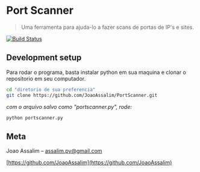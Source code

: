 # Port Scanner
> Uma ferramenta para ajuda-lo a fazer scans de portas de IP's e sites.

[![Build Status][travis-image]][travis-url]

## Development setup

Para rodar o programa, basta instalar python em sua maquina e clonar o repositorio em seu computador.
```sh
cd "diretorio de sua preferencia"
git clone https://github.com/JoaoAssalim/PortScanner.git
```

*com o arquivo salvo como "portscanner.py", rode:*

```sh
python portscanner.py
```


## Meta

Joao Assalim – assalim.py@gmail.com

[https://github.com/JoaoAssalim](https://github.com/JoaoAssalim)

<!-- Markdown link & img dfn's -->
[travis-image]: https://img.shields.io/travis/dbader/node-datadog-metrics/master.svg?style=flat-square
[travis-url]: https://travis-ci.org/dbader/node-datadog-metrics
